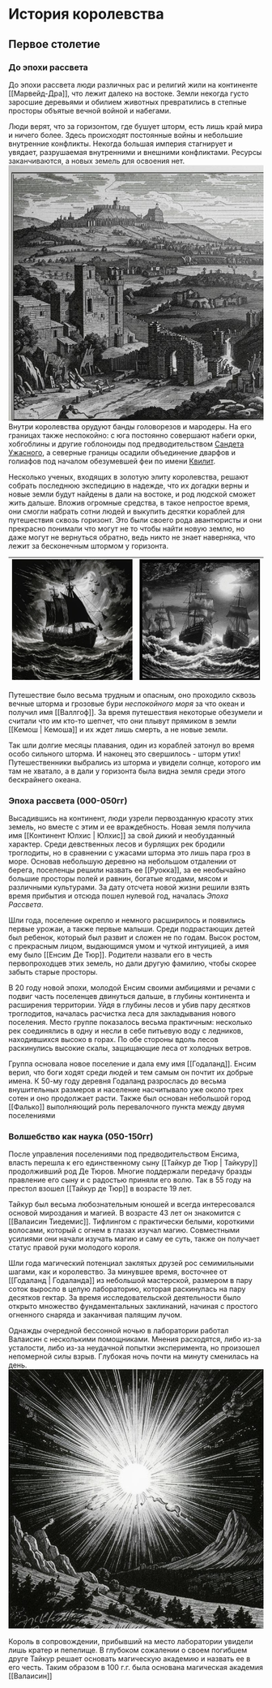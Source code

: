 # История королевства
## Первое столетие

### До эпохи рассвета

До эпохи рассвета люди различных рас и религий жили на континенте [[Марвейд-Дра]], что лежит далеко на востоке. Земли некогда густо заросшие деревьями и обилием животных превратились в степные просторы объятые вечной войной и набегами.

Люди верят, что за горизонтом, где бушует шторм, есть лишь край мира и ничего более. 
Здесь происходят постоянные войны и небольшие внутренние конфликты. Некогда большая империя стагнирует и увядает, разрушаемая внутренними и внешними конфликтами. Ресурсы заканчиваются, а новых земель для освоения нет. 
![](_pic/Марвейд-Дра.jpg)
Внутри королевства орудуют банды головорезов и мародеры. На его границах также неспокойно: с юга постоянно совершают набеги орки, хобгоблины и другие гоблоноиды под предводительством [Сандета Ужасного](https://ttg.club/bestiary/sundeth), а северные границы осадили объединение дварфов и голиафов под началом обезумевшей феи по имени [Квилит](https://ttg.club/bestiary/winter_eladrin).

Несколько ученых, входящих в золотую элиту королевства, решают собрать последнюю экспедицию в надежде, что их догадки верны и новые земли будут найдены в дали на востоке, и род людской сможет жить дальше.  Вложив огромные средства, в такое непростое время, они смогли набрать сотни людей и выкупить десятки кораблей для путешествия сквозь горизонт. 
Это были своего рода авантюристы и они прекрасно понимали что могут не то чтобы найти новую землю, но даже могут не вернуться обратно, ведь никто не знает наверняка, что лежит за бесконечным штормом у горизонта.
  
| ![](_pic/переселенцы_1.jpg) | ![](_pic/переселенцы_2.jpg) |
| ---------------------- | ---------------------- |

Путешествие было весьма трудным и опасным, оно проходило сквозь вечные шторма и грозовые бури *неспокойного моря* за что океан и получил имя [[Валлгоф]]. 
За время путешествия некоторые обезумели и считали что им кто-то шепчет, что они плывут прямиком в земли [[Кемош | Кемоша]] и их ждет лишь смерть, а не новые земли.

Так шли долгие месяцы плавания, один из кораблей затонул во время особо сильного шторма. И наконец это свершилось - шторм утих! Путешественники выбрались из шторма и увидели солнце, которого им там не хватало, а в дали у горизонта была видна земля среди этого бескрайнего океана.

### Эпоха рассвета (000-050гг)
Высадившись на континент, люди узрели первозданную красоту этих земель, но вместе с этим и ее враждебность. Новая земля получила имя [[Континент Юлхис | Юлхис]] за свой дикий и необузданный характер. Среди девственных лесов и бурлящих рек бродили троглодиты, но в сравнении с ужасами шторма это лишь пара гроз в море. 
Основав небольшую деревню на небольшом отдалении от берега, поселенцы решили назвать ее [[Руокка]], за ее необычайно большие просторы полей и равнин, богатые ягодами, мясом и различными культурами.
За дату отсчета новой жизни решили взять время прибытия и отсюда пошел нулевой год, началась *Эпоха Рассвета*.

Шли года, поселение окрепло и немного расширилось и появились первые урожаи, а также первые малыши. 
Среди подрастающих детей был ребенок, который был развит и сложен не по годам. Высок ростом, с прекрасным лицом, выдающимся умом и чуткой интуицией, а имя ему было [[Енсим Де Тюр]]. Родители назвали его в честь первопроходцев этих земель, но дали другую фамилию, чтобы скорее забыть старые просторы.

В 20 году новой эпохи, молодой Енсим своими амбициями и речами с подвиг часть поселенцев двинуться дальше, в глубины континента и расширения территории. Уйдя в глубины лесов и убив пару десятков троглодитов, началась расчистка леса для закладывания нового поселения. Место группе показалось весьма практичным: несколько рек соединялись в одну и несли в себе питьевую воду с ледников, находившихся высоко в горах. По обе стороны вдоль лесов раскинулись высокие скалы, защищающие леса от холодных ветров.  

Группа основала новое поселение и дала ему имя [[Годаланд]]. Енсим верил, что боги ходят среди людей и тем самым он почтит их добрые имена.
К 50-му году деревня Годаланд разрослась до весьма внушительных размеров и население насчитывало уже около трех сотен и оно продолжает расти. 
Также был основан небольшой город [[Фалько]] выполняющий роль перевалочного пункта между двумя поселениями

### Волшебство как наука (050-150гг)
После управления поселениями под предводительством Енсима, власть перешла к его единственному сыну [[Тайкур де Тюр | Тайкуру]] продолживший род Де Тюров.
Многие поддержали передачу бразды правление его сыну и с радостью приняли его волю. 
Так в 55 году на престол взошел [[Тайкур де Тюр]] в возрасте 19 лет.

Тайкур был весьма любознательным юношей и всегда интересовался основой мироздания и магией. В возрасте 43 лет он знакомится с [[Валаисин Тиедемис]]. Тифлингом с практически белыми, короткими волосами, который с огнем в глазах изучал магию. 
Совместными усилиями они начали изучать магию и саму ее суть, также он получает статус правой руки молодого короля.

Шли года магический потенциал заклятых друзей рос семимильными шагами, как и королевство. За минувшее время, восточнее от [[Годаланд | Годаланда]] из небольшой мастерской, размером в пару соток выросло в целую лабораторию, которая раскинулась на пару десятков гектар.
За время исследовательской деятельности было открыто множество фундаментальных заклинаний, начиная с простого огненного снаряда и заканчивая палящим лучом. 

Однажды очередной бессонной ночью в лаборатории работал Валаисин с несколькими помощниками. Мнения расходятся, либо из-за усталости, либо из-за неудачной попытки эксперимента, но произошел непомерной силы взрыв. Глубокая ночь почти на минуту сменилась на день. 
![](_pic/взрыв.jpg) 

Король в сопровождении, прибывший на место лаборатории увидели лишь кратер и пепелище. В глубоком сожалении о своем погибшем друге Тайкур решает основать магическую академию и назвать ее в его честь. 
Таким образом в 100 г.г. была основана магическая академия [[Валаисин]]